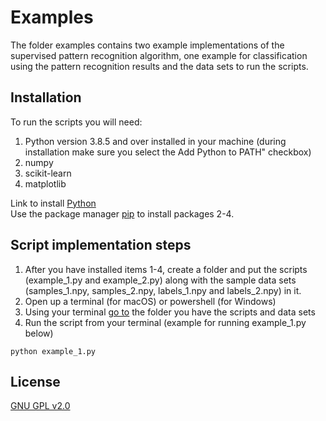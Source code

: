 # Examples 

The folder examples contains two example implementations of the supervised pattern recognition algorithm, one example for classification using the pattern recognition results and the data sets to run the scripts.

## Installation
To run the scripts you will need:
1) Python version 3.8.5 and over installed in your machine (during installation make sure you select the Add Python to PATH" checkbox)
2) numpy
3) scikit-learn
4) matplotlib

Link to install [Python](https://www.python.org/)  
Use the package manager [pip](https://docs.python.org/3/installing/index.html) to install packages 2-4.

## Script implementation steps
1) After you have installed items 1-4, create a folder and put the scripts (example_1.py and example_2.py) along with the sample data sets (samples_1.npy, samples_2.npy, labels_1.npy and labels_2.npy) in it.
2) Open up a terminal (for macOS) or powershell (for Windows)
3) Using your terminal [go to](http://modulesunraveled.com/command-line-beginners/moving-and-out-directories-cd-command) the folder you have the scripts and data sets
4) Run the script from your terminal (example for running example_1.py below)

```
python example_1.py
```

## License
[GNU GPL v2.0](https://www.gnu.org/licenses/old-licenses/gpl-2.0.en.html)
